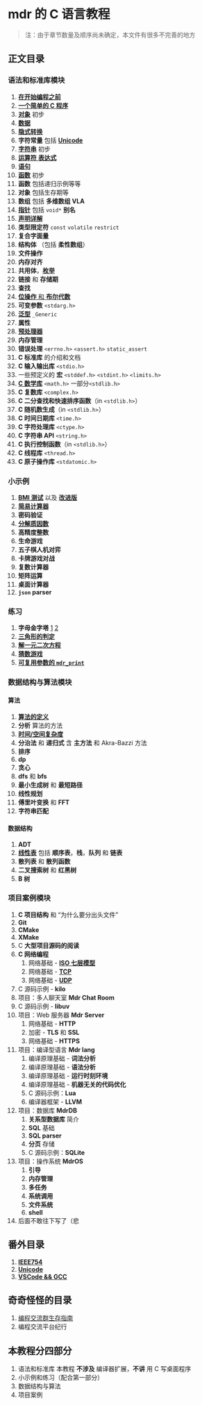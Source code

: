 # mdr 的 C 语言教程

> 注：由于章节数量及顺序尚未确定，本文件有很多不完善的地方

## 正文目录

### 语法和标准库模块

1. [**在开始编程之前**](/教程/正文/语法和标准库/1_在开始编程之前.md)
2. [**一个简单的 C 程序**](/教程/正文/语法和标准库/2_一个简单的C程序.md)
3. [**对象**](/教程/正文/语法和标准库/3_C对象_初步.md) 初步
4. [**数据**](/教程/正文/语法和标准库/4_数据.md)
5. [**隐式转换**](/教程/正文/语法和标准库/unk_隐式转换.md)
6. **字符常量** 包括 [**Unicode**](/教程/番外/2_Unicode.md)
7. [**字符串**](/教程/正文/语法和标准库/6_字符串.md) 初步
8. [**运算符** **表达式**](/教程/正文/语法和标准库/7_运算符_表达式.md)
9. [**语句**](/教程/正文/语法和标准库/unk_语句.md)
10. [**函数**](/教程/正文/语法和标准库/15_函数.md) 初步
11. **函数** 包括递归示例等等
12. **对象** 包括生存期等
13. **数组** 包括 **多维数组** **VLA**
14. [**指针**](/教程/正文/语法和标准库/18_指针.md) 包括 `void*` **别名**
15. [**声明详解**](/教程/正文/语法和标准库/unk_声明.md)
16. **类型限定符** `const` `volatile` `restrict`
17. **复合字面量**
18. **结构体** （包括 **柔性数组**）
19. **文件操作**
20. **内存对齐**
21. **共用体**，[**枚举**](/教程/正文/语法和标准库/unk_枚举.md)
22. **链接** 和 **存储期**
23. **查找**
24. [**位操作** 和 **布尔代数**](/教程/正文/语法和标准库/34_位操作和布尔代数.md)
25. **可变参数** `<stdarg.h>`
26. [**泛型**](/教程/正文/语法和标准库/36_泛型选择.md) `_Generic`
27. **属性**
28. [**预处理器**](/教程/正文/语法和标准库/37_预处理器.md)
29. **内存管理**
30. **错误处理** `<errno.h>` `<assert.h>` `static_assert`
31. **C 标准库** 的介绍和文档
32. **C 输入输出库** `<stdio.h>`
33. 一些预定义的 **宏** `<stddef.h>` `<stdint.h>` `<limits.h>`
34. [**C 数学库**](/教程/正文/语法和标准库/unk_C数学库.md) `<math.h>` 一部分`<stdlib.h>`
35. **C 复数库** `<complex.h>`
36. **C 二分查找和快速排序函数**（in `<stdlib.h>`）
37. **C 随机数生成**（in `<stdlib.h>`）
38. **C 时间日期库** `<time.h>`
39. **C 字符处理库** `<ctype.h>`
40. **C 字符串 API** `<string.h>`
41. **C 执行控制函数**（in `<stdlib.h>`）
42. **C 线程库** `<thread.h>`
43. **C 原子操作库** `<stdatomic.h>`

### 小示例

1. [**BMI 测试**](/教程/示例代码/语法和标准库/8_BMI测试.c) 以及 [**改进版**](/教程/示例代码/语法和标准库/10_改进的BMI测试.c)
2. [**简易计算器**](/教程/示例代码/语法和标准库/12_简易计算器.c)
3. **密码验证**
4. [**分解质因数**](/教程/示例代码/语法和标准库/质因数分解.c)
5. **高精度整数**
6. **生命游戏**
7. **五子棋人机对弈**
8. **卡牌游戏对战**
9. **复数计算器**
10. **矩阵运算**
11. **桌面计算器**
12. **`json` parser**

### 练习

1. **字母金字塔** [1](/教程/示例代码/练习/1_字母金字塔_1.c) [2](/教程/示例代码/练习/1_字母金字塔_2.c)
2. [**三角形的判定**](/教程/示例代码/练习/2_三角形的判定.c)
3. [**解一元二次方程**](/教程/示例代码/练习/3_一元二次方程.c)
4. [**猜数游戏**](/教程/示例代码/练习/unk_猜数游戏.c)
5. [**可复用参数的 `mdr_print`**](/教程/示例代码/练习/unk_mdrprint.c)

### 数据结构与算法模块

#### 算法

1. [**算法的定义**](/教程/正文/数据结构与算法/算法/1_什么是算法.md)
2. **分析** 算法的方法
3. [**时间/空间复杂度**](/教程/正文/数据结构与算法/算法/3_算法的时间和空间复杂度.md)
4. **分治法** 和 **递归式** 含 **主方法** 和 Akra-Bazzi 方法
5. **排序**
6. **dp**
7. **贪心**
8. **dfs** 和 **bfs**
9. **最小生成树** 和 **最短路径**
10. **线性规划**
11. **傅里叶变换** 和 **FFT**
12. **字符串匹配**

#### 数据结构

1. **ADT**
2. [**线性表**](/教程/正文/数据结构与算法/数据结构/1_线性表.md) 包括 **顺序表**，**栈**，**队列** 和 **链表**
3. **散列表** 和 **散列函数**
4. **二叉搜索树** 和 **红黑树**
5. **B 树**

### 项目案例模块

1. **C 项目结构** 和 “为什么要分出头文件”
2. **Git**
3. **CMake**
4. **XMake**
5. C **大型项目源码的阅读**
6. **C 网络编程**
   1. 网络基础 - [**ISO 七层模型**](/教程/正文/项目/74_ISO七层模型.md)
   2. 网络基础 - [**TCP**](/教程/正文/项目/75_TCP.md)
   3. 网络基础 - [**UDP**](/教程/正文/项目/76_UDP.md)
7. C 源码示例 - **kilo**
8. 项目：多人聊天室 **Mdr Chat Room**
9. C 源码示例 - **libuv**
10. 项目：Web 服务器 **Mdr Server**
    1. 网络基础 - **HTTP**
    2. 加密 - **TLS** 和 **SSL**
    3. 网络基础 - **HTTPS**
11. 项目：编译型语言 **Mdr lang**
    1. 编译原理基础 - **词法分析**
    2. 编译原理基础 - **语法分析**
    3. 编译原理基础 - **运行时刻环境**
    4. 编译原理基础 - **机器无关的代码优化**
    5. C 源码示例：**Lua**
    6. 编译器框架 - **LLVM**
12. 项目：数据库 **MdrDB**
    1. **关系型数据库** 简介
    2. **SQL** 基础
    3. **SQL parser**
    4. **分页** 存储
    5. C 源码示例：**SQLite**
13. 项目：操作系统 **MdrOS**
    1. **引导**
    2. **内存管理**
    3. **多任务**
    4. **系统调用**
    5. **文件系统**
    6. **shell**
14. 后面不敢往下写了（悲

## 番外目录

1. [**IEEE754**](/教程/番外/1_IEEE754.md)
2. [**Unicode**](/教程/番外/2_Unicode.md)
3. [**VSCode && GCC**](/教程/番外/3_VSCode+GCC.md)

## 奇奇怪怪的目录

1. [编程交流群生存指南](/杂项/技术无关/1_编程交流群生存指南.md)
2. 编程交流平台纪行

## 本教程分四部分

1. 语法和标准库
   本教程 **不涉及** 编译器扩展，**不讲** 用 C 写桌面程序
2. 小示例和练习（配合第一部分）
3. 数据结构与算法
4. 项目案例
